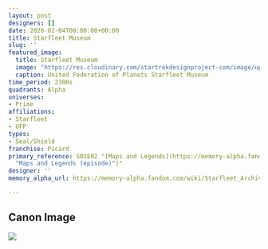 ```yaml
---
layout: post
designers: []
date: 2020-02-04T08:00:00+00:00
title: Starfleet Museum
slug: ''
featured_image:
  title: Starfleet Museum
  image: "https://res.cloudinary.com/startrekdesignproject-com/image/upload/v1580844468/StarfleetMuseum.png"
  caption: United Federation of Planets Starfleet Museum
time_period: 2300s
quadrants: Alpha
universes:
- Prime
affiliations:
- Starfleet
- UFP
types:
- Seal/Shield
franchise: Picard
primary_reference: S01E02 "[Maps and Legends](https://memory-alpha.fandom.com/wiki/Maps_and_Legends_(episode)
  "Maps and Legends (episode)")"
designer: ''
memory_alpha_url: https://memory-alpha.fandom.com/wiki/Starfleet_Archive_Museum

---
```

## Canon Image

![](https://res.cloudinary.com/startrekdesignproject-com/image/upload/v1580844468/StarfleetMuseum_PCD1x1.jpg)
